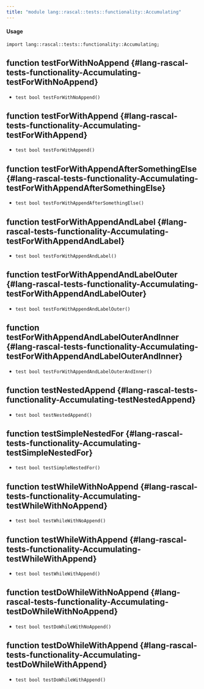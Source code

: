 ```yaml
---
title: "module lang::rascal::tests::functionality::Accumulating"
---
```


#### Usage

`import lang::rascal::tests::functionality::Accumulating;`


## function testForWithNoAppend {#lang-rascal-tests-functionality-Accumulating-testForWithNoAppend}

* ``test bool testForWithNoAppend()``

## function testForWithAppend {#lang-rascal-tests-functionality-Accumulating-testForWithAppend}

* ``test bool testForWithAppend()``

## function testForWithAppendAfterSomethingElse {#lang-rascal-tests-functionality-Accumulating-testForWithAppendAfterSomethingElse}

* ``test bool testForWithAppendAfterSomethingElse()``

## function testForWithAppendAndLabel {#lang-rascal-tests-functionality-Accumulating-testForWithAppendAndLabel}

* ``test bool testForWithAppendAndLabel()``

## function testForWithAppendAndLabelOuter {#lang-rascal-tests-functionality-Accumulating-testForWithAppendAndLabelOuter}

* ``test bool testForWithAppendAndLabelOuter()``

## function testForWithAppendAndLabelOuterAndInner {#lang-rascal-tests-functionality-Accumulating-testForWithAppendAndLabelOuterAndInner}

* ``test bool testForWithAppendAndLabelOuterAndInner()``

## function testNestedAppend {#lang-rascal-tests-functionality-Accumulating-testNestedAppend}

* ``test bool testNestedAppend()``

## function testSimpleNestedFor {#lang-rascal-tests-functionality-Accumulating-testSimpleNestedFor}

* ``test bool testSimpleNestedFor()``

## function testWhileWithNoAppend {#lang-rascal-tests-functionality-Accumulating-testWhileWithNoAppend}

* ``test bool testWhileWithNoAppend()``

## function testWhileWithAppend {#lang-rascal-tests-functionality-Accumulating-testWhileWithAppend}

* ``test bool testWhileWithAppend()``

## function testDoWhileWithNoAppend {#lang-rascal-tests-functionality-Accumulating-testDoWhileWithNoAppend}

* ``test bool testDoWhileWithNoAppend()``

## function testDoWhileWithAppend {#lang-rascal-tests-functionality-Accumulating-testDoWhileWithAppend}

* ``test bool testDoWhileWithAppend()``

